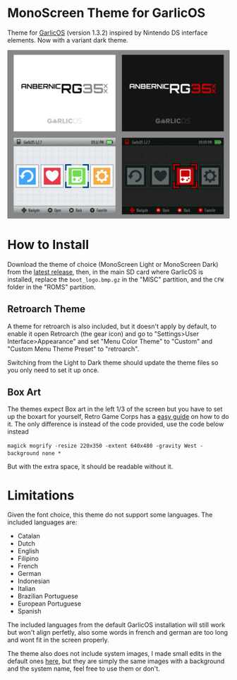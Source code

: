# MonoScreen Theme for GarlicOS

Theme for [GarlicOS](https://www.patreon.com/posts/garlicos-for-76561333) (version 1.3.2) inspired by Nintendo DS interface elements. Now with a variant dark theme.

![screenshot](/Screenshots/light_and_dark.png)

# How to Install

Download the theme of choice (MonoScreen Light or MonoScreen Dark) from the [latest release](https://github.com/rtakehara/garlicOS-MonoScreen-Theme/releases), then, in the main SD card where GarlicOS is installed, replace the `boot_logo.bmp.gz` in the "MISC" partition, and the `CFW` folder in the "ROMS" partition.

## Retroarch Theme

A theme for retroarch is also included, but it doesn't apply by default, to enable it open Retroarch (the gear icon) and go to "Settings>User Interface>Appearance" and set "Menu Color Theme" to "Custom" and "Custom Menu Theme Preset" to "retroarch".

Switching from the Light to Dark theme should update the theme files so you only need to set it up once.

## Box Art

The themes expect Box art in the left 1/3 of the screen but you have to set up the boxart for yourself, Retro Game Corps has a [easy guide](https://retrogamecorps.com/2023/01/03/anbernic-rg35xx-starter-guide/#Boxart) on how to do it. The only difference is instead of the code provided, use the code below instead

```magick mogrify -resize 220x350 -extent 640x480 -gravity West -background none *```

But with the extra space, it should be readable without it.

# Limitations

Given the font choice, this theme do not support some languages. The included languages are:

- Catalan
- Dutch
- English
- Filipino
- French
- German
- Indonesian
- Italian
- Brazilian Portuguese
- European Portuguese
- Spanish

The included languages from the default GarlicOS installation will still work but won't align perfetly, also some words in french and german are too long and wont fit in the screen properly.

The theme also does not include system images, I made small edits in the default ones [here](https://github.com/rtakehara/garlicOS-MonoScreen-Theme/tree/main/Systems), but they are simply the same images with a background and the system name, feel free to use them or don't.
